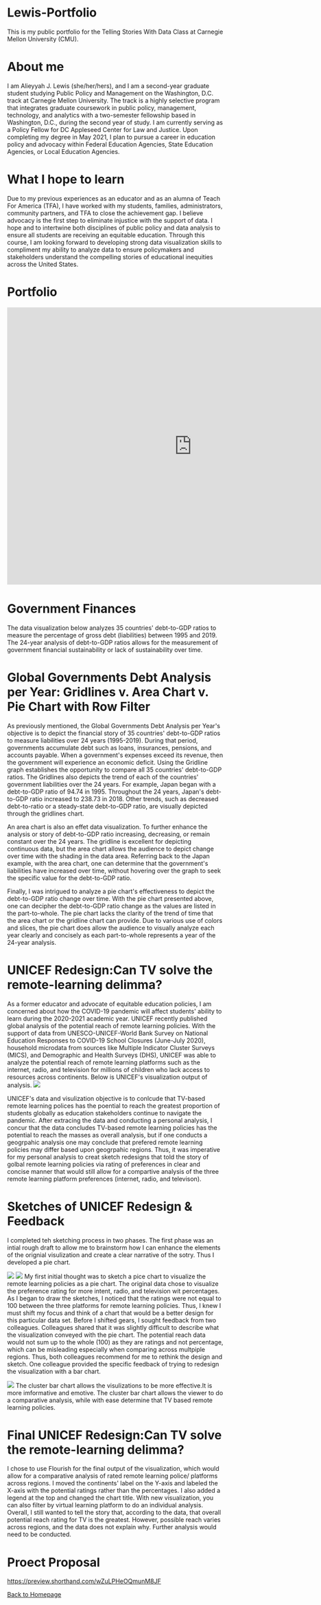 # Lewis-Portfolio
This is my public portfolio for the Telling Stories With Data Class at Carnegie Mellon University (CMU).
# About me
I am Alieyyah J. Lewis (she/her/hers), and I am a second-year graduate student studying Public Policy and Management on the Washington, D.C. track at Carnegie Mellon University. The track is a  highly selective program that integrates graduate coursework in public policy, management, technology, and analytics with a two-semester fellowship based in Washington, D.C., during the second year of study. I am currently serving as a Policy Fellow for DC Appleseed Center for Law and Justice. Upon completing my degree in May 2021, I plan to pursue a career in education policy and advocacy within Federal Education Agencies, State Education Agencies, or Local Education Agencies. 
# What I hope to learn
Due to my previous experiences as an educator and as an alumna of Teach For America (TFA), I have worked with my students, families, administrators, community partners, and TFA to close the achievement gap. I  believe advocacy is the first step to eliminate injustice with the support of data.  I hope and to intertwine both disciplines of public policy and data analysis to ensure all students are receiving an equitable education. Through this course, I am looking forward to developing strong data visualization skills to compliment my ability to analyze data to ensure policymakers and stakeholders understand the compelling stories of educational inequities across the United States.

# Portfolio
<iframe src="https://data.oecd.org/chart/65Jh" width="860" height="645" style="border: 0" mozallowfullscreen="true" webkitallowfullscreen="true" allowfullscreen="true"><a href="https://data.oecd.org/chart/65Jh" target="_blank">OECD Chart: General government debt, Total, % of GDP, Annual, 2019</a></iframe>

# Government Finances
The data visualization below analyzes 35 countries' debt-to-GDP ratios to measure the percentage of gross debt (liabilities) between 1995 and 2019. The 24-year analysis of debt-to-GDP ratios allows for the measurement of government financial sustainability or lack of sustainability over time.  
<div class="flourish-embed flourish-chart" data-src="visualisation/3757302" data-url="https://flo.uri.sh/visualisation/3757302/embed" aria-label=""><script src="https://public.flourish.studio/resources/embed.js"></script></div>          

<div class="flourish-embed flourish-chart" data-src="visualisation/3758853" data-url="https://flo.uri.sh/visualisation/3758853/embed" aria-label=""><script src="https://public.flourish.studio/resources/embed.js"></script></div>
<div class="flourish-embed flourish-chart" data-src="visualisation/3758683" data-url="https://flo.uri.sh/visualisation/3758683/embed" aria-label=""><script src="https://public.flourish.studio/resources/embed.js"></script></div>

# Global Governments Debt Analysis per Year: Gridlines v. Area Chart v. Pie Chart with Row Filter
As previously mentioned, the Global Governments Debt Analysis per Year's objective is to depict the financial story of 35 countries' debt-to-GDP ratios to measure liabilities over 24 years (1995-2019). During that period, governments accumulate debt such as loans, insurances, pensions, and accounts payable. When a government's expenses exceed its revenue, then the government will experience an economic deficit. Using the Gridline graph establishes the opportunity to compare all 35 countries' debt-to-GDP ratios. The Gridlines also depicts the trend of each of the countries' government liabilities over the 24 years.  For example, Japan began with a debt-to-GDP ratio of 94.74 in 1995. Throughout the 24 years, Japan's debt-to-GDP ratio increased to 238.73 in 2018. Other trends, such as decreased debt-to-ratio or a steady-state debt-to-GDP ratio, are visually depicted through the gridlines chart. 

An area chart is also an effet data visualization. To further enhance the analysis or story of debt-to-GDP ratio increasing, decreasing, or remain constant over the 24 years. The gridline is excellent for depicting continuous data, but the area chart allows the audience to depict change over time with the shading in the data area. Referring back to the Japan example, with the area chart, one can determine that the government's liabilities have increased over time, without hovering over the graph to seek the specific value for the debt-to-GDP ratio. 

Finally, I was intrigued to analyze a pie chart's effectiveness to depict the debt-to-GDP ratio change over time.   With the pie chart presented above, one can decipher the debt-to-GDP ratio change as the values are listed in the part-to-whole. The pie chart lacks the clarity of the trend of time that the area chart or the gridline chart can provide. Due to various use of colors and slices, the pie chart does allow the audience to visually analyze each year clearly and concisely as each part-to-whole represents a year of the 24-year analysis. 

# UNICEF Redesign:Can TV solve the remote-learning delimma?
 As a former educator and advocate of equitable education policies, I am concerned about how the COVID-19 pandemic will affect students' ability to learn during the 2020-2021 academic year. UNICEF recently published global analysis of the potential reach of remote learning policies.  With the support of data from UNESCO-UNICEF-World Bank Survey on National Education Responses to COVID-19 School Closures (June-July 2020), household microdata from sources like Multiple Indicator Cluster Surveys (MICS), and  Demographic and Health Surveys (DHS), UNICEF was able to analyze the potential reach of remote learning platforms such as the internet, radio, and television for millions of children who lack access to resources across continents.  Below is UNICEF's visualization output of analysis.
![](remotelearningOG.JPG)

UNICEF's data and visulization objective is to conlcude that TV-based remote learning polices has the poential to reach the greatest proportion of students globally as education stakeholders continue to navigate the pandemic. After extracing the data and conducting a personal analysis, I concur that the data concludes TV-based remote learning policies has the potential to reach the masses as overall analysis, but if one conducts a geogrpahic analysis one may conclude that prefered remote learning policies may differ based upon geogrpahic regions. Thus, it was imperative for my personal analysis to creat sketch redesigns  that told the story of golbal remote learning policies via rating of preferences in clear and concise manner that would still allow for a compartive analysis of the three remote learning platform preferences (internet, radio, and televison). 

# Sketches of UNICEF Redesign & Feedback

I completed teh sketching process in two phases. The first phase was an intial rough draft to allow me to brainstorm how I can enhance the elements of the orignial visulization and create a clear narrative of the sotry. Thus I developed a pie chart. 


![](Piechart1.JPG)
![](piechart2.JPG)
My first initial thought was to sketch a pice chart to visualize the remote learning policies as a pie chart. The original data chose to visualize the preference rating for more intent, radio, and television wit percentages. As I began to draw the sketches, I noticed that the ratings were not equal to 100 between the three platforms for remote learning policies. Thus, I knew I must shift my focus and think of a chart that would be a better design for this particular data set. Before I shifted gears, I sought feedback from two colleagues.  Colleagues shared that it was slightly difficult to describe what the visualization conveyed with the pie chart. The potential reach data would not sum up to the whole (100) as they are ratings and not percentage, which can be misleading especially when comparing across multpiple regions. Thus, both colleagues recommend for me to rethink the design and sketch. One colleague provided the specific feedback of trying to redesign the visualization with a bar chart. 

![](clusterbarchart1.JPG)
The cluster bar chart allows the visulizations to be more effective.It is more imformative and emotive.  The cluster bar chart allows the viewer to do a comparative analysis, while with ease determine that TV based remote learning policies.

# Final UNICEF Redesign:Can TV solve the remote-learning delimma?
<div class="flourish-embed flourish-chart" data-src="visualisation/3828692" data-url="https://flo.uri.sh/visualisation/3828692/embed" aria-label=""><script src="https://public.flourish.studio/resources/embed.js"></script></div>

I chose to use Flourish for the final output of the visualization, which would allow for a comparative analysis of rated remote learning police/ platforms across regions. I moved the continents' label on the Y-axis and labeled the X-axis with the potential ratings rather than the percentages. I also added a legend at the top and changed the chart title. With new visualization, you can also filter by virtual learning platform to do an individual analysis. Overall, I still wanted to tell the story that, according to the data, that overall potential reach rating for TV is the greatest. However, possible reach varies across regions, and the data does not explain why. Further analysis would need to be conducted. 

# Proect Proposal

https://preview.shorthand.com/wZuLPHeOQmunM8JF

[Back to Homepage](/LewisREADME.md)


 
 





